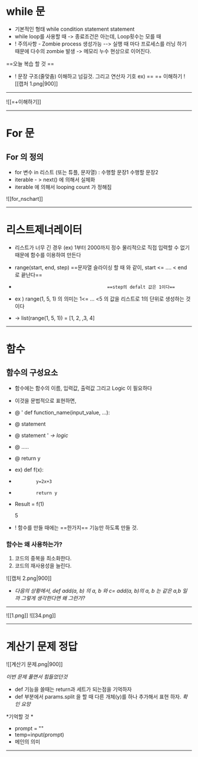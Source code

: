 # **while 문**

- 기본적인 형태 
   while condition
     statement
     statement
- while loop를 사용할 때 -> 종료조건은 아는데, Loop횟수는 모를 때
- ! 주의사항 - Zombie process 생성가능
--> 실행 때 마다 프로세스를 러닝 하기 때문에 다수의 zombie 발생
-> 메모리 누수 현상으로 이어진다.

==오늘 복습 할 것 ==
- ! 문장 구조(줄맞춤) 이해하고 넘길것. 그리고 연산자 기호 ex) == =+ 이해하기
	![[캡처 1.png|900]]
--- 

![[=+이해하기]]

---

# **For 문**

## For 의 정의

- for 변수 in 리스트 (또는 튜플, 문자열) :
		수행할 문장1
		수행할 문장2
- iterable - > next() 에 의해서 실체화
- iterable 에 의해서 looping count 가 정해짐

![[for_nschart]]

--- 

# **리스트제너레이터**

-  리스트가 너무 긴 경우 (ex) 1부터 2000까지 정수
   물리적으로 직접 입력할 수 없기 때문에 함수를 이용하여 만든다

- range(start, end, step)    ==문자열 슬라이싱 할 때 와 같이, start <= ....  < end 로 끝난다==
-                                        ==step의 defalt 값은 1이다==
- ex ) range(1, 5, 1) 의 의미는 1<= ... <5 의 값을 리스트로 1의 단위로 생성하는 것이다
- -> list(range(1, 5, 1)) = [1, 2, ,3, 4]

--- 

# **함수**

## 함수의 구성요소

-  함수에는 함수의 이름, 입력값, 출력값 그리고 Logic 이 필요하다

- 이것을 문법적으로 표현하면,

- @  ' def function_name(input_value, ...):
- @          statement
- @          statement '   *-> logic*
- @           .....
- @           return y

- ex) def f(x):
-             y=2x+3
-             return y

-  Result =  f(1)
   
   5
- ! 함수를 만들 때에는 ==한가지== 기능만 하도록 만들 것.

### 함수는 왜 사용하는가?

1.  코드의 중복을 최소화한다.
2.  코드의 재사용성을 늘린다.



![[캡처 2.png|900]]

- *다음의 상황에서, def add(a, b) 의 a, b 와 c= add(a, b)의 a, b 는 같은 a,b 일까 
그렇게 생각한다면 왜 그런가?*

---



![[1.png]]
![[34.png]]

--- 

# 계산기 문제 정답

![[계산기 문제.png|900]]

*이번 문제 풀면서 힘들었던것*
-  def 기능을 쓸때는 return과 세트가 되는점을 기억하자
-  def 부분에서 params.split 을 할 때 다른 개체(y)를 하나 추가해서 표현 하자. *확인 요망*

*기억할 것 *
-  prompt = ""
-  temp=input(prompt)
-  메인의 의미

---

